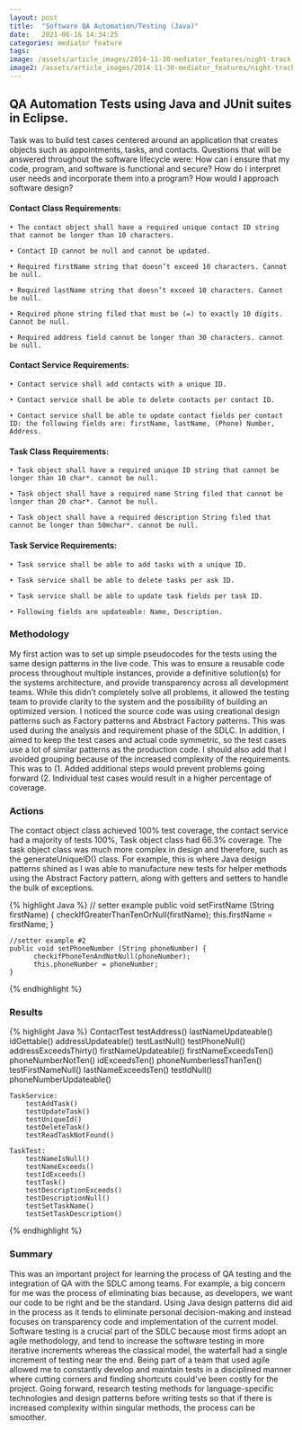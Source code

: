 ```yaml
---
layout: post
title:  "Software QA Automation/Testing (Java)"
date:   2021-06-16 14:34:25
categories: mediator feature
tags: 
image: /assets/article_images/2014-11-30-mediator_features/night-track.JPG
image2: /assets/article_images/2014-11-30-mediator_features/night-track-mobile.JPG
---
```

## QA Automation Tests using Java and JUnit suites in Eclipse.

Task was to build test cases centered around an application that creates objects such as appointments, tasks, and contacts. Questions that will be answered throughout the software lifecycle were: How can i ensure that my code, program, and software is functional and secure? How do I interpret user needs and incorporate them into a program? How would I approach software design?


#### Contact Class Requirements:


	• The contact object shall have a required unique contact ID string that cannot be longer than 10 characters. 

	• Contact ID cannot be null and cannot be updated.

	• Required firstName string that doesn’t exceed 10 characters. Cannot be null.

	• Required lastName string that doesn’t exceed 10 characters. Cannot be null.

	• Required phone string filed that must be (=) to exactly 10 digits. Cannot be null.

	• Required address field cannot be longer than 30 characters. cannot be null.


#### Contact Service Requirements:


	• Contact service shall add contacts with a unique ID.

	• Contact service shall be able to delete contacts per contact ID.

	• Contact service shall be able to update contact fields per contact ID: the following fields are: firstName, lastName, (Phone) Number, Address.


#### Task Class Requirements:


	• Task object shall have a required unique ID string that cannot be longer than 10 char*. cannot be null.

	• Task object shall have a required name String filed that cannot be longer than 20 char*. Cannot be null.

	• Task object shall have a required description String filed that cannot be longer than 50mchar*. cannot be null.


#### Task Service Requirements:


	• Task service shall be able to add tasks with a unique ID.

	• Task service shall be able to delete tasks per ask ID.

	• Task service shall be able to update task fields per task ID. 

	• Following fields are updateable: Name, Description.


### Methodology


My first action was to set up simple pseudocodes for the tests using the same design patterns in the live code. This was to ensure a reusable code process throughout multiple instances, provide a definitive solution(s) for the systems architecture, and provide transparency across all development teams. While this didn’t completely solve all problems, it allowed the testing team to provide clarity to the system and the possibility of building an optimized version. I noticed the source code was using creational design patterns such as Factory patterns and Abstract Factory patterns. This was used during the analysis and requirement phase of the SDLC. In addition, I aimed to keep the test cases and actual code symmetric, so the test cases use a lot of similar patterns as the production code. I should also add that I avoided grouping because of the increased complexity of the requirements. This was to (1. Added additional steps would prevent problems going forward (2. Individual test cases would result in a higher percentage of coverage.


### Actions


The contact object class achieved 100% test coverage, the contact service had a majority of tests 100%, Task object class had 66.3% coverage. The task object class was much more complex in design and therefore, such as the generateUniqueID() class. 
For example, this is where Java design patterns shined as I was able to manufacture new tests for helper methods using the Abstract Factory pattern, along with getters and setters to handle the bulk of exceptions. 


{% highlight Java %}
    // setter example
    public void setFirstName (String firstName) {
	      checkIfGreaterThanTenOrNull(firstName);
	      this.firstName = firstName;
     }

    //setter example #2
    public void setPhoneNumber (String phoneNumber) {
	      checkifPhoneTenAndNotNull(phoneNumber);
	      this.phoneNumber = phoneNumber;
    }
{% endhighlight %}
  
### Results


{% highlight Java %}
    ContactTest
	    testAddress()
	    lastNameUpdateable()
	    idGettable()
	    addressUpdateable()
	    testLastNull()
	    testPhoneNull()
	    addressExceedsThirty()
	    firstNameUpdateable()
	    firstNameExceedsTen()
	    phoneNumberNotTen()
	    idExceedsTen()
	    phoneNumberlessThanTen()
	    testFirstNameNull()
	    lastNameExceedsTen()
	    testIdNull()
	    phoneNumberUpdateable()
	
    TaskService:
	    testAddTask()
	    testUpdateTask()
	    testUniqueId()
	    testDeleteTask()
	    testReadTaskNotFound()

    TaskTest: 
	    testNameIsNull()
	    testNameExceeds()
	    testIdExceeds()
	    testTask()
	    testDescriptionExceeds()
	    testDescriptionNull()
	    testSetTaskName()
	    testSetTaskDescription()
{% endhighlight %}    
 
### Summary


This was an important project for learning the process of QA testing and the integration of QA with the SDLC among teams. For example, a big concern for me was the process of eliminating bias because, as developers, we want our code to be right and be the standard. Using Java design patterns did aid in the process as it tends to eliminate personal decision-making and instead focuses on transparency code and implementation of the current model. Software testing is a crucial part of the SDLC because most firms adopt an agile methodology, and tend to increase the software testing in more iterative increments whereas the classical model, the waterfall had a single increment of testing near the end. Being part of a team that used agile allowed me to constantly develop and maintain tests in a disciplined manner where cutting corners and finding shortcuts could've been costly for the project. Going forward, research testing methods for language-specific technologies and design patterns before writing tests so that if there is increased complexity within singular methods, the process can be smoother. 



